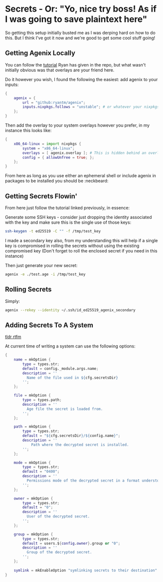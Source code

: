 # Secrets - Or: "Yo, nice try boss! As if I was going to save plaintext here"
So getting this setup initially busted me as I was derping hard on how to do this. But I think I've got it now and we're good to get some cool stuff going!

## Getting Agenix Locally
You can follow the [tutorial](https://github.com/ryantm/agenix#tutorial) Ryan has given in the repo, but what wasn't initially obvious was that overlays are your friend here.

Do it however you wish, I found the following the easiest: add agenix to your inputs:

```nix
{
    agenix = {
        url = "github:ryantm/agenix";
        inputs.nixpkgs.follows = "unstable"; # or whatever your nixpkgs is called
    };
}
```

Then add the overlay to your system overlays however you prefer, in my instance this looks like:

```nix
{
    x86_64-linux = import nixpkgs {
        system = "x86_64-linux";
        overlays = [ agenix.overlay ]; # This is hidden behind an overlay array in my use, but will work with this line also.
        config = { allowUnfree = true; };
    };
}
```

From here as long as you use either an ephemeral shell or include agenix in packages to be installed you should be :neckbeard: 

## Getting Secrets Flowin'
From here just follow the tutorial linked previously, in essence:

Generate some SSH keys - consider just dropping the identity associated with the key and make sure this is the single use of those keys:

```sh
ssh-keygen -t ed25519 -C "" -f /tmp/test_key
```

I made a secondary key also, from my understanding this will help if a single key is compromised in rolling the secrets without using the existing compromised key (Don't forget to roll the enclosed secret if you need in this instance)

Then just generate your new secret:

```sh
agenix -e ./test.age -i /tmp/test_key
```

## Rolling Secrets
Simply:

```sh
agenix --rekey --identity ~/.ssh/id_ed25519_agenix_secondary
```

## Adding Secrets To A System
[tldr rtfm](https://github.com/ryantm/agenix/blob/main/modules/age.nix)

At current time of writing a system can use the following options:
```nix
{
    name = mkOption {
        type = types.str;
        default = config._module.args.name;
        description = ''
          Name of the file used in ${cfg.secretsDir}
        '';
    };

    file = mkOption {
        type = types.path;
        description = ''
          Age file the secret is loaded from.
        '';
    };

    path = mkOption {
        type = types.str;
        default = "${cfg.secretsDir}/${config.name}";
        description = ''
            Path where the decrypted secret is installed.
        '';
    };

    mode = mkOption {
        type = types.str;
        default = "0400";
        description = ''
          Permissions mode of the decrypted secret in a format understood by chmod.
        '';
    };

    owner = mkOption {
        type = types.str;
        default = "0";
        description = ''
          User of the decrypted secret.
        '';
    };

    group = mkOption {
        type = types.str;
        default = users.${config.owner}.group or "0";
        description = ''
          Group of the decrypted secret.
        '';
    };
    
    symlink = mkEnableOption "symlinking secrets to their destination" // { default = true; };
}
```
